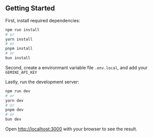 ## Getting Started

First, install required dependencies:
```bash
npm run install
# or
yarn install
# or
pnpm install
# or
bun install
```
Second, create a environmant variable file ```.env.local```, and add your ```GEMINI_API_KEY```

Lastly, run the development server:

```bash
npm run dev
# or
yarn dev
# or
pnpm dev
# or
bun dev
```

Open [http://localhost:3000](http://localhost:3000) with your browser to see the result.
